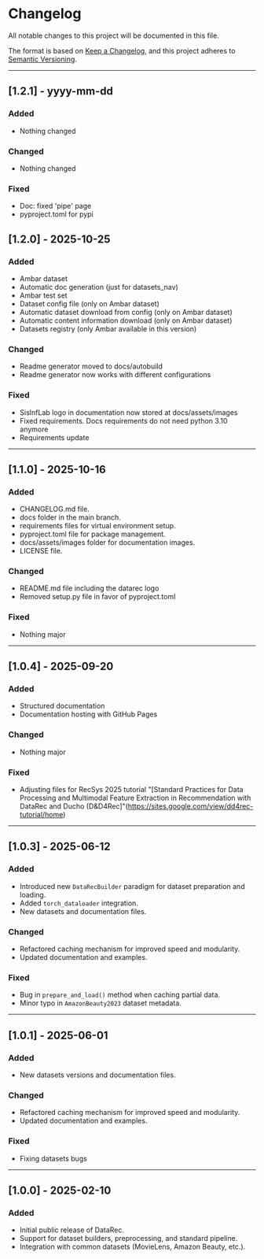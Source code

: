 # Changelog

All notable changes to this project will be documented in this file.

The format is based on [Keep a Changelog](https://keepachangelog.com/en/1.1.0/),
and this project adheres to [Semantic Versioning](https://semver.org/spec/v2.0.0.html).

---
## [1.2.1] - yyyy-mm-dd
### Added
- Nothing changed

### Changed
- Nothing changed

### Fixed
- Doc: fixed 'pipe' page
- pyproject.toml for pypi


## [1.2.0] - 2025-10-25
### Added
- Ambar dataset
- Automatic doc generation (just for datasets_nav)
- Ambar test set
- Dataset config file (only on Ambar dataset)
- Automatic dataset download from config (only on Ambar dataset)
- Automatic content information download (only on Ambar dataset)
- Datasets registry (only Ambar available in this version)

### Changed
- Readme generator moved to docs/autobuild 
- Readme generator now works with different configurations


### Fixed
- SisInfLab logo in documentation now stored at docs/assets/images
- Fixed requirements. Docs requirements do not need python 3.10 anymore
- Requirements update

---

## [1.1.0] - 2025-10-16
### Added
- CHANGELOG.md file.
- docs folder in the main branch.
- requirements files for virtual environment setup.
- pyproject.toml file for package management.
- docs/assets/images folder for documentation images.
- LICENSE file.

### Changed
- README.md file including the datarec logo
- Removed setup.py file in favor of pyproject.toml

### Fixed
- Nothing major

---

## [1.0.4] - 2025-09-20
### Added
- Structured documentation 
- Documentation hosting with GitHub Pages

### Changed
- Nothing major

### Fixed
- Adjusting files for RecSys 2025 tutorial "[Standard Practices for Data Processing and Multimodal Feature Extraction in Recommendation with DataRec and Ducho (D&D4Rec]"(https://sites.google.com/view/dd4rec-tutorial/home) 

---

## [1.0.3] - 2025-06-12
### Added
- Introduced new `DataRecBuilder` paradigm for dataset preparation and loading.
- Added `torch_dataloader` integration.
- New datasets and documentation files.

### Changed
- Refactored caching mechanism for improved speed and modularity.
- Updated documentation and examples.

### Fixed
- Bug in `prepare_and_load()` method when caching partial data.
- Minor typo in `AmazonBeauty2023` dataset metadata.

---

## [1.0.1] - 2025-06-01
### Added
- New datasets versions and documentation files.

### Changed
- Refactored caching mechanism for improved speed and modularity.
- Updated documentation and examples.

### Fixed
- Fixing datasets bugs

---

## [1.0.0] - 2025-02-10
### Added
- Initial public release of DataRec.
- Support for dataset builders, preprocessing, and standard pipeline.
- Integration with common datasets (MovieLens, Amazon Beauty, etc.).

